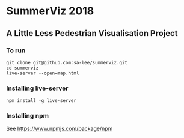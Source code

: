 # SummerViz 2018

## A Little Less Pedestrian Visualisation Project

### To run

    git clone git@github.com:sa-lee/summerviz.git
    cd summerviz
    live-server --open=map.html

### Installing live-server

    npm install -g live-server

### Installing npm

See https://www.npmjs.com/package/npm
